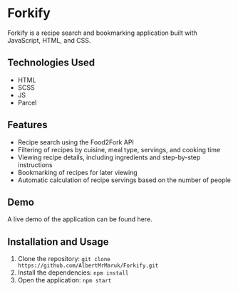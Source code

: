 # Forkify
Forkify is a recipe search and bookmarking application built with JavaScript, HTML, and CSS.

## Technologies Used 
- HTML
- SCSS
- JS
- Parcel

## Features
- Recipe search using the Food2Fork API
- Filtering of recipes by cuisine, meal type, servings, and cooking time
- Viewing recipe details, including ingredients and step-by-step instructions
- Bookmarking of recipes for later viewing
- Automatic calculation of recipe servings based on the number of people


## Demo
A live demo of the application can be found here.

## Installation and Usage
1. Clone the repository:
``
git clone https://github.com/AlbertMrMaruk/Forkify.git
``
2. Install the dependencies:
``
npm install
``
3. Open the application:
``
npm start
``
